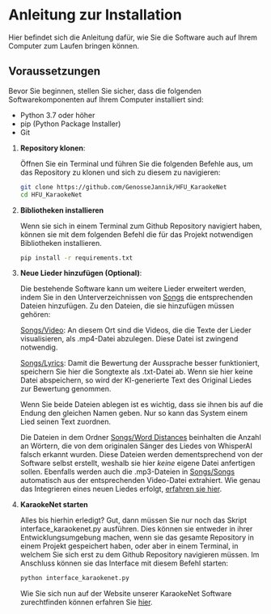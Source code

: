 # Anleitung zur Installation

Hier befindet sich die Anleitung dafür, wie Sie die Software auch auf Ihrem Computer zum Laufen bringen können.

## Voraussetzungen

Bevor Sie beginnen, stellen Sie sicher, dass die folgenden Softwarekomponenten auf Ihrem Computer installiert sind:

- Python 3.7 oder höher
- pip (Python Package Installer)
- Git


1. **Repository klonen**:

   Öffnen Sie ein Terminal und führen Sie die folgenden Befehle aus, um das Repository zu klonen und sich zu diesem zu navigieren:

   ```sh
   git clone https://github.com/GenosseJannik/HFU_KaraokeNet
   cd HFU_KaraokeNet
   ```
   
2. **Bibliotheken installieren**

   Wenn sie sich in einem Terminal zum Github Repository navigiert haben, können sie mit dem folgenden Befehl die für das Projekt notwendigen Bibliotheken installieren.
   ```sh
   pip install -r requirements.txt
   ```
   
3. **Neue Lieder hinzufügen (Optional)**:

   Die bestehende Software kann um weitere Lieder erweitert werden, indem Sie in den Unterverzeichnissen von [Songs](./Songs) die entsprechenden Dateien hinzufügen.
   Zu den Dateien, die sie hinzufügen müssen gehören:

   [Songs/Video](./Songs/Videos): An diesem Ort sind die Videos, die die Texte der Lieder visualisieren, als .mp4-Datei abzulegen. Diese Datei ist zwingend notwendig.

   [Songs/Lyrics](./Songs/Lyrics): Damit die Bewertung der Aussprache besser funktioniert, speichern Sie hier die Songtexte als .txt-Datei ab. Wenn sie hier keine Datei abspeichern,
   so wird der KI-generierte Text des Original Liedes zur Bewertung genommen.

   Wenn Sie beide Dateien ablegen ist es wichtig, dass sie ihnen bis auf die Endung den gleichen Namen geben. Nur so kann das System einem Lied seinen Text zuordnen.

   Die Dateien in dem Ordner [Songs/Word Distances](./Songs/Word_Distances) beinhalten die Anzahl an Wörtern, die von dem originalen Sänger des Liedes von WhisperAI falsch erkannt wurden.
   Diese Dateien werden dementsprechend von der Software selbst erstellt, weshalb sie hier *keine* eigene Datei anfertigen sollen. Ebenfalls werden auch die .mp3-Dateien in
   [Songs/Songs](./Songs/Songs) automatisch aus der entsprechenden Video-Datei extrahiert. Wie genau das Integrieren eines neuen Liedes erfolgt, [erfahren sie hier](https://github.com/GenosseJannik/HFU_KaraokeNet/blob/main/song.py#L98-L105).



5. **KaraokeNet starten**

   Alles bis hierhin erledigt? Gut, dann müssen Sie nur noch das Skript interface_karaokenet.py ausführen. Dies können sie entweder in ihrer Entwicklungsumgebung machen, wenn sie das gesamte
   Repository in einem Projekt gespeichert haben, oder aber in einem Terminal, in welchem Sie sich erst zu dem Github Repository navigieren müssen. Im Anschluss können sie das Interface mit
   diesem Befehl starten:
   ```sh
   python interface_karaokenet.py
   ```
   Wie Sie sich nun auf der Website unserer KaraokeNet Software zurechtfinden können erfahren Sie [hier](./README.md).
   

